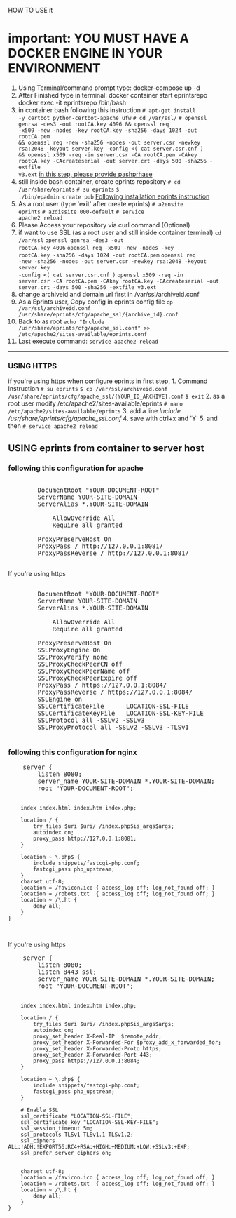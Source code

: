 HOW TO USE it
# important: YOU MUST HAVE A DOCKER ENGINE IN YOUR ENVIRONMENT

1. Using Terminal/command prompt type:
<span>docker-compose up -d</span>
2. After Finished type in terminal:
<span>docker container start eprintsrepo</span>
<span>docker exec -it eprintsrepo /bin/bash</span>
3. in container bash following this instruction
 <code># apt-get install -y certbot python-certbot-apache ufw</code>
 <code># cd /var/ssl/</code>
 <code># openssl genrsa -des3 -out rootCA.key 4096 && openssl req -x509 -new -nodes -key rootCA.key -sha256 -days 1024 -out rootCA.pem && openssl req -new -sha256 -nodes -out server.csr -newkey rsa:2048 -keyout server.key -config <( cat server.csr.cnf ) && openssl x509 -req -in server.csr -CA rootCA.pem -CAkey rootCA.key -CAcreateserial -out server.crt -days 500 -sha256 -extfile v3.ext</code>
<u>in this step, please provide pashprhase</u>
4. still inside bash container, create eprints repository
<code># cd /usr/share/eprints</code>
<code># su eprints</code>
<code>$ ./bin/epadmin create pub</code>
<u>Following installation eprints instruction</u>
5. As a root user (type 'exit' after create eprints)
<code># a2ensite eprints</code>
<code># a2dissite 000-default</code>
<code># service apache2 reload</code>
6. Please Access your repository via curl command
(Optional)
7. if want to use SSL (as a root user and still inside container terminal)
<code>cd /var/ssl</code>
<code>openssl genrsa -des3 -out rootCA.key 4096</code>
<code>openssl req -x509 -new -nodes -key rootCA.key -sha256 -days 1024 -out rootCA.pem</code>
<code>openssl req -new -sha256 -nodes -out server.csr -newkey rsa:2048 -keyout server.key -config <( cat server.csr.cnf )</code>
<code>openssl x509 -req -in server.csr -CA rootCA.pem -CAkey rootCA.key -CAcreateserial -out server.crt -days 500 -sha256 -extfile v3.ext</code>
8. change archiveid and domain url first in /var/ssl/archiveid.conf
9. As a Eprints user, Copy config in eprints config file 
    <code>cp /var/ssl/archiveid.conf /usr/share/eprints/cfg/apache_ssl/{archive_id}.conf</code>
10. Back to as root
<code>echo "Include /usr/share/eprints/cfg/apache_ssl.conf" >> /etc/apache2/sites-available/eprints.conf</code>
11. Last execute command:
<code>service apache2 reload</code>

---------------------------------------------------------------------------------------------------------------------------------------------

<h3>USING HTTPS</h3>
if you're using https when configure eprints in first step, 
1. Command Instruction
<code># su eprints</code>
<code>$ cp /var/ssl/archiveid.conf /usr/share/eprints/cfg/apache_ssl/{YOUR_ID_ARCHIVE}.conf</code>
<code>$ exit</code>
2. as a root user modify /etc/apache2/sites-available/eprints
<code># nano /etc/apache2/sites-available/eprints</code>
3. add a line
    <i>Include /usr/share/eprints/cfg/apache_ssl.conf</i>
4. save with ctrl+x and 'Y'
5. and then
<code># service apache2 reload</code>


<h2>USING eprints from container to server host</h2>
<h3>following this configuration for apache</h3>
<pre>
    <VirtualHost *:80> 
        DocumentRoot "YOUR-DOCUMENT-ROOT"
        ServerName YOUR-SITE-DOMAIN
        ServerAlias *.YOUR-SITE-DOMAIN
        <Directory "YOUR-DOCUMENT-ROOT">
            AllowOverride All
            Require all granted
        </Directory>
        ProxyPreserveHost On
        ProxyPass / http://127.0.0.1:8081/
        ProxyPassReverse / http://127.0.0.1:8081/
    </VirtualHost>
</pre>
<p> If you're using https </p>
<pre>
    <VirtualHost *:443>
        DocumentRoot "YOUR-DOCUMENT-ROOT"
        ServerName YOUR-SITE-DOMAIN
        ServerAlias *.YOUR-SITE-DOMAIN
        <Directory "YOUR-DOCUMENT-ROOT">
            AllowOverride All
            Require all granted
        </Directory>
        ProxyPreserveHost On
        SSLProxyEngine On
        SSLProxyVerify none
        SSLProxyCheckPeerCN off
        SSLProxyCheckPeerName off
        SSLProxyCheckPeerExpire off
        ProxyPass / https://127.0.0.1:8084/
        ProxyPassReverse / https://127.0.0.1:8084/
        SSLEngine on
        SSLCertificateFile      LOCATION-SSL-FILE
        SSLCertificateKeyFile   LOCATION-SSL-KEY-FILE
        SSLProtocol all -SSLv2 -SSLv3
        SSLProxyProtocol all -SSLv2 -SSLv3 -TLSv1 
    </VirtualHost>
</pre>
<h3>following this configuration for nginx</h3>
<pre>
    server {
        listen 8080;
        server_name YOUR-SITE-DOMAIN *.YOUR-SITE-DOMAIN;
        root "YOUR-DOCUMENT-ROOT";
        
        index index.html index.htm index.php;
    
        location / {
            try_files $uri $uri/ /index.php$is_args$args;
            autoindex on;
            proxy_pass http://127.0.0.1:8081;
        }
        
        location ~ \.php$ {
            include snippets/fastcgi-php.conf;
            fastcgi_pass php_upstream;		
        }
        charset utf-8;
        location = /favicon.ico { access_log off; log_not_found off; }
        location = /robots.txt  { access_log off; log_not_found off; }
        location ~ /\.ht {
            deny all;
        }
    }
</pre>
<p> If you're using https </p>
<pre>
    server {
        listen 8080;
        listen 8443 ssl;
        server_name YOUR-SITE-DOMAIN *.YOUR-SITE-DOMAIN;
        root "YOUR-DOCUMENT-ROOT";
        
        index index.html index.htm index.php;
    
        location / {
            try_files $uri $uri/ /index.php$is_args$args;
            autoindex on;
            proxy_set_header X-Real-IP  $remote_addr;
            proxy_set_header X-Forwarded-For $proxy_add_x_forwarded_for;
            proxy_set_header X-Forwarded-Proto https;
            proxy_set_header X-Forwarded-Port 443;
            proxy_pass https://127.0.0.1:8084;
        }
        
        location ~ \.php$ {
            include snippets/fastcgi-php.conf;
            fastcgi_pass php_upstream;
        }

        # Enable SSL
        ssl_certificate "LOCATION-SSL-FILE";
        ssl_certificate_key "LOCATION-SSL-KEY-FILE";
        ssl_session_timeout 5m;
        ssl_protocols TLSv1 TLSv1.1 TLSv1.2;
        ssl_ciphers ALL:!ADH:!EXPORT56:RC4+RSA:+HIGH:+MEDIUM:+LOW:+SSLv3:+EXP;
        ssl_prefer_server_ciphers on;
        
        
        charset utf-8; 
        location = /favicon.ico { access_log off; log_not_found off; }
        location = /robots.txt  { access_log off; log_not_found off; }
        location ~ /\.ht {
            deny all;
        }
    }
</pre>